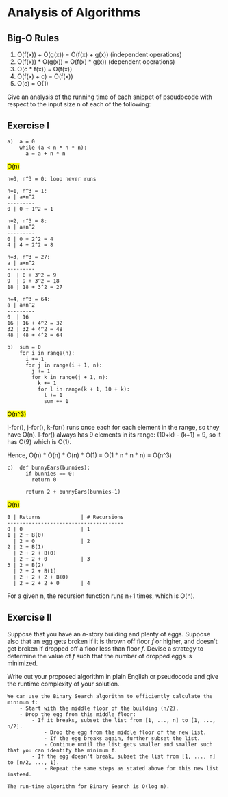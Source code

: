 # Analysis of Algorithms

## Big-O Rules

1. O(f(x)) + O(g(x)) = O(f(x) + g(x)) (independent operations)
2. O(f(x)) * O(g(x)) = O(f(x) * g(x)) (dependent operations)
3. O(c * f(x)) = O(f(x))
3. O(f(x) + c) = O(f(x))
4. O(c) = O(1)

Give an analysis of the running time of each snippet of
pseudocode with respect to the input size n of each of the following:

## Exercise I

```
a)  a = 0
    while (a < n * n * n):
      a = a + n * n
```

<mark>O(n)</mark>

```
n=0, n^3 = 0: loop never runs

n=1, n^3 = 1:
a | a+n^2
---------
0 | 0 + 1^2 = 1

n=2, n^3 = 8:
a | a+n^2
---------
0 | 0 + 2^2 = 4
4 | 4 + 2^2 = 8

n=3, n^3 = 27:
a | a+n^2
---------
0  | 0 + 3^2 = 9
9  | 9 + 3^2 = 18
18 | 18 + 3^2 = 27

n=4, n^3 = 64:
a | a+n^2
---------
0  | 16
16 | 16 + 4^2 = 32
32 | 32 + 4^2 = 48
48 | 48 + 4^2 = 64
```

```
b)  sum = 0
    for i in range(n):
      i += 1
      for j in range(i + 1, n):
        j += 1
        for k in range(j + 1, n):
          k += 1
          for l in range(k + 1, 10 + k):
            l += 1
            sum += 1
```

<mark>O(n^3)</mark>

i-for(), j-for(), k-for() runs once each for each element in the range, so they have O(n). l-for() always has 9 elements in its range: (10+k) - (k+1) = 9, so it has O(9) which is O(1).

Hence, O(n) * O(n) * O(n) * O(1) = O(1 * n * n * n) = O(n^3)

```
c)  def bunnyEars(bunnies):
      if bunnies == 0:
        return 0

      return 2 + bunnyEars(bunnies-1)
```

<mark>O(n)</mark>

```
B | Returns             | # Recursions
--------------------------------------
0 | 0                   | 1
1 | 2 + B(0)
  | 2 + 0               | 2
2 | 2 + B(1)
  | 2 + 2 + B(0)
  | 2 + 2 + 0           | 3
3 | 2 + B(2)
  | 2 + 2 + B(1)
  | 2 + 2 + 2 + B(0)
  | 2 + 2 + 2 + 0       | 4
```

For a given n, the recursion function runs n+1 times, which is O(n).


## Exercise II

Suppose that you have an _n_-story building and plenty of eggs. Suppose also that an egg gets broken if it is thrown off floor _f_ or higher, and doesn't get broken if dropped off a floor less than floor _f_. Devise a strategy to determine the value of _f_ such that the number of dropped eggs is minimized.

Write out your proposed algorithm in plain English or pseudocode and give the runtime complexity of your solution.

```
We can use the Binary Search algorithm to efficiently calculate the minimum f:
    - Start with the middle floor of the building (n/2).
    - Drop the egg from this middle floor:
        - If it breaks, subset the list from [1, ..., n] to [1, ..., n/2].
            - Drop the egg from the middle floor of the new list.
            - If the egg breaks again, further subset the list.
            - Continue until the list gets smaller and smaller such that you can identify the minimum f.
        - If the egg doesn't break, subset the list from [1, ..., n] to [n/2, ..., 1].
            - Repeat the same steps as stated above for this new list instead.

The run-time algorithm for Binary Search is O(log n).
```